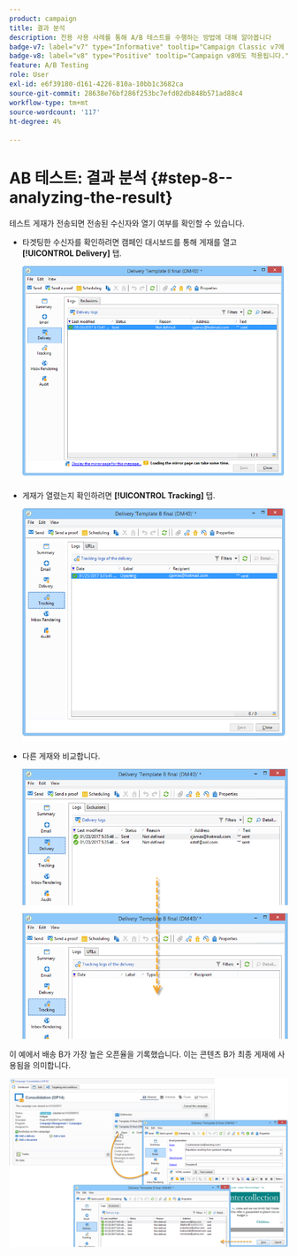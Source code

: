 ```yaml
---
product: campaign
title: 결과 분석
description: 전용 사용 사례를 통해 A/B 테스트를 수행하는 방법에 대해 알아봅니다
badge-v7: label="v7" type="Informative" tooltip="Campaign Classic v7에 적용"
badge-v8: label="v8" type="Positive" tooltip="Campaign v8에도 적용됩니다."
feature: A/B Testing
role: User
exl-id: e6f39180-d161-4226-810a-10bb1c3682ca
source-git-commit: 28638e76bf286f253bc7efd02db848b571ad88c4
workflow-type: tm+mt
source-wordcount: '117'
ht-degree: 4%

---
```


# AB 테스트: 결과 분석 {#step-8--analyzing-the-result}

테스트 게재가 전송되면 전송된 수신자와 열기 여부를 확인할 수 있습니다.

* 타겟팅한 수신자를 확인하려면 캠페인 대시보드를 통해 게재를 열고 **[!UICONTROL Delivery]** 탭.

  ![](assets/use_case_abtesting_analysis_001.png)

* 게재가 열렸는지 확인하려면 **[!UICONTROL Tracking]** 탭.

  ![](assets/use_case_abtesting_analysis_002.png)

* 다른 게재와 비교합니다.

  ![](assets/use_case_abtesting_analysis_003.png)

이 예에서 배송 B가 가장 높은 오픈율을 기록했습니다. 이는 콘텐츠 B가 최종 게재에 사용됨을 의미합니다.

![](assets/use_case_abtesting_analysis_004.png)

